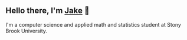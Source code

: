 ## Hello there, I'm [Jake](https://jayyhk.github.io) 👋 

I'm a computer science and applied math and statistics student at Stony Brook University.

